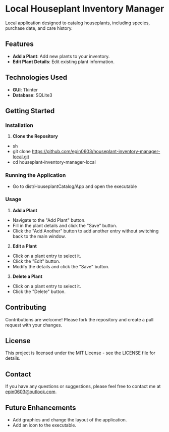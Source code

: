 # Local Houseplant Inventory Manager
Local application designed to catalog houseplants, including species, purchase date, and care history. 

## Features
- **Add a Plant**: Add new plants to your inventory.
- **Edit Plant Details**: Edit existing plant information.

## Technologies Used

- **GUI**: Tkinter
- **Database**: SQLite3

## Getting Started

### Installation

1. **Clone the Repository**
- sh
- git clone https://github.com/epin0603/houseplant-inventory-manager-local.git
- cd houseplant-inventory-manager-local

### Running the Application
- Go to dist/HouseplantCatalog/App and open the executable

### Usage
1. **Add a Plant**
- Navigate to the "Add Plant" button.
- Fill in the plant details and click the "Save" button.
- Click the "Add Another" button to add another entry without switching back to the main window.

2. **Edit a Plant**
- Click on a plant entry to select it.
- Click the "Edit" button.
- Modify the details and click the "Save" button.

3. **Delete a Plant**
- Click on a plant entry to select it.
- Click the "Delete" button.

## Contributing
Contributions are welcome! Please fork the repository and create a pull request with your changes.

## License
This project is licensed under the MIT License - see the LICENSE file for details.

## Contact
If you have any questions or suggestions, please feel free to contact me at epin0603@outlook.com.

## Future Enhancements
- Add graphics and change the layout of the application.
- Add an icon to the executable.